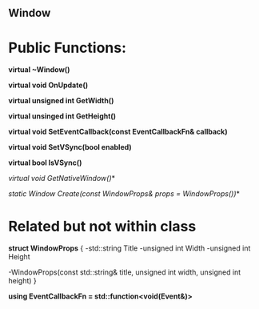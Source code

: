 ## Window


# Public Functions:
**virtual ~Window()**

**virtual void OnUpdate()**

**virtual unsigned int GetWidth()**

**virtual unsinged int GetHeight()**

**virtual void SetEventCallback(const EventCallbackFn& callback)**

**virtual void SetVSync(bool enabled)**

**virtual bool IsVSync()**

**virtual void* GetNativeWindow()**

**static Window* Create(const WindowProps& props = WindowProps())**

# Related but not within class
**struct WindowProps**
{
-std::string Title
-unsigned int Width
-unsigned int Height

-WindowProps(const std::string& title, unsigned int width, unsigned int height)
}

**using EventCallbackFn = std::function<void(Event&)>**